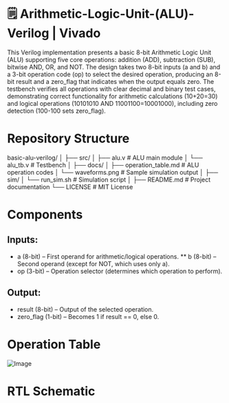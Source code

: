 # 🗒️ Arithmetic-Logic-Unit-(ALU)-Verilog | Vivado
This Verilog implementation presents a basic 8-bit Arithmetic Logic Unit (ALU) supporting five core operations: addition (ADD), subtraction (SUB), bitwise AND, OR, and NOT. The design takes two 8-bit inputs (a and b) and a 3-bit operation code (op) to select the desired operation, producing an 8-bit result and a zero_flag that indicates when the output equals zero. The testbench verifies all operations with clear decimal and binary test cases, demonstrating correct functionality for arithmetic calculations (10+20=30) and logical operations (10101010 AND 11001100=10001000), including zero detection (100-100 sets zero_flag). 
# Repository Structure
basic-alu-verilog/
│
├── src/
│   ├── alu.v             # ALU main module
│   └── alu_tb.v          # Testbench
│
├── docs/
│   ├── operation_table.md # ALU operation codes
│   └── waveforms.png     # Sample simulation output
│
├── sim/
│   └── run_sim.sh        # Simulation script
│
├── README.md             # Project documentation
└── LICENSE               # MIT License

# Components
## Inputs:
* a (8-bit) – First operand for arithmetic/logical operations.
** b (8-bit) – Second operand (except for NOT, which uses only a).
* op (3-bit) – Operation selector (determines which operation to perform).
## Output:
* result (8-bit) – Output of the selected operation.
* zero_flag (1-bit) – Becomes 1 if result == 0, else 0.
# Operation Table
![Image](https://github.com/user-attachments/assets/ef66062b-d29f-444d-a037-61bdfc8e6a06)
# RTL Schematic





